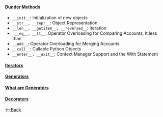 #### [Dunder Methods](https://dbader.org/blog/python-dunder-methods)
* ```__init__```: Initialization of new objects
* ```__str__, __repr__```: Object Representation
* ```__len__, __getitem__, __reversed__```: Iteration
* ``` __eq__, __lt__```: Operator Overloading for Comparing Accounts, lt:less than
* ```__add__```: Operator Overloading for Merging Accounts
* ```__call__```: Callable Python Objects
* ```__enter__, __exit__```: Context Manager Support and the With Statement

#### [Iterators](https://dbader.org/blog/python-iterators)
#### [Generators](https://dbader.org/blog/python-generators)
#### [What are Generators](https://realpython.com/lessons/what-are-python-generators/)
#### [Decorators](https://realpython.com/primer-on-python-decorators/)
[<--Back](README.md)